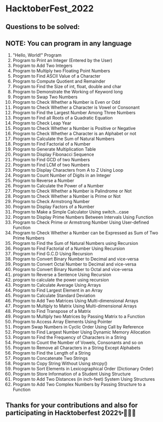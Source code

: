 # HacktoberFest_2022

## Questions to be solved:
## NOTE: You can program in any language

  1.  "Hello, World!" Program
  2.  Program to Print an Integer (Entered by the User)
  3.  Program to Add Two Integers
  4.  Program to Multiply two Floating Point Numbers
  5.  Program to Find ASCII Value of a Character
  6.  Program to Compute Quotient and Remainder
  7.  Program to Find the Size of int, float, double and char
  8.  Program to Demonstrate the Working of Keyword long
  9.  Program to Swap Two Numbers
  10. Program to Check Whether a Number is Even or Odd
  11. Program to Check Whether a Character is Vowel or Consonant
  12. Program to Find the Largest Number Among Three Numbers
  13. Program to Find all Roots of a Quadratic Equation
  14. Program to Check Leap Year
  15. Program to Check Whether a Number is Positive or Negative
  16. Program to Check Whether a Character is an Alphabet or not
  17. Program to Calculate the Sum of Natural Numbers
  18. Program to Find Factorial of a Number
  19. Program to Generate Multiplication Table
  20. Program to Display Fibonacci Sequence
  21. Program to Find GCD of two Numbers
  22. Program to Find LCM of two Numbers
  23. Program to Display Characters from A to Z Using Loop
  24. Program to Count Number of Digits in an Integer
  25. Program to Reverse a Number
  26. Program to Calculate the Power of a Number
  27. Program to Check Whether a Number is Palindrome or Not
  28. Program to Check Whether a Number is Prime or Not
  29. Program to Check Armstrong Number
  30. Program to Display Factors of a Number
  31. Program to Make a Simple Calculator Using switch...case
  32. Program to Display Prime Numbers Between Intervals Using Function
  33. Program to Check Prime or Armstrong Number Using User-defined Function
  34. Program to Check Whether a Number can be Expressed as Sum of Two Prime Numbers
  35. Program to Find the Sum of Natural Numbers using Recursion
  36. Program to Find Factorial of a Number Using Recursion
  37. Program to Find G.C.D Using Recursion
  38. Program to Convert Binary Number to Decimal and vice-versa
  39. Program to Convert Octal Number to Decimal and vice-versa
  40. Program to Convert Binary Number to Octal and vice-versa
  41. program to Reverse a Sentence Using Recursion
  42. program to calculate the power using recursion
  43. Program to Calculate Average Using Arrays
  44. Program to Find Largest Element in an Array
  45. Program to Calculate Standard Deviation
  46. Program to Add Two Matrices Using Multi-dimensional Arrays
  47. Program to Multiply to Matrix Using Multi-dimensional Arrays
  48. Program to Find Transpose of a Matrix
  49. Program to Multiply two Matrices by Passing Matrix to a Function
  50. Program to Access Array Elements Using Pointer
  51. Program Swap Numbers in Cyclic Order Using Call by Reference
  52. Program to Find Largest Number Using Dynamic Memory Allocation
  53. Program to Find the Frequency of Characters in a String
  54. Program to Count the Number of Vowels, Consonants and so on
  55. Program to Remove all Characters in a String Except Alphabets
  56. Program to Find the Length of a String
  57. Program to Concatenate Two Strings
  58. Program to Copy String Without Using strcpy()
  59. Program to Sort Elements in Lexicographical Order (Dictionary Order)
  60. Program to Store Information of a Student Using Structure
  61. Program to Add Two Distances (in inch-feet) System Using Structures
  62. Program to Add Two Complex Numbers by Passing Structure to a Function

## Thanks for your contributions and also for participating in Hacktoberfest 2022✨🎉🎊🎉
